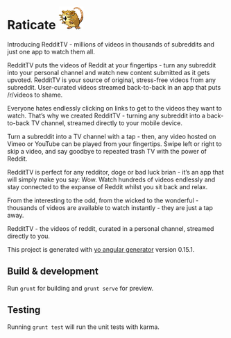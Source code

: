 # Raticate ![Raticate](cryptonym.png)

Introducing RedditTV - millions of videos in thousands of subreddits and just one app to watch them all.

RedditTV puts the videos of Reddit at your fingertips - turn any subreddit into your personal channel and watch new content submitted as it gets upvoted. RedditTV is your source of original, stress-free videos from any subreddit. User-curated videos streamed back-to-back in an app that puts /r/videos to shame.

Everyone hates endlessly clicking on links to get to the videos they want to watch. That’s why we created RedditTV - turning any subreddit into a back-to-back TV channel, streamed directly to your mobile device.

Turn a subreddit into a TV channel with a tap - then, any video hosted on Vimeo or YouTube can be played from your fingertips. Swipe left or right to skip a video, and say goodbye to repeated trash TV with the power of Reddit.

RedditTV is perfect for any redditor, doge or bad luck brian - it’s an app that will simply make you say: Wow. Watch hundreds of videos endlessly and stay connected to the expanse of Reddit whilst you sit back and relax.

From the interesting to the odd, from the wicked to the wonderful - thousands of videos are available to watch instantly - they are just a tap away.

RedditTV - the videos of reddit, curated in a personal channel, streamed directly to you.

This project is generated with [yo angular generator](https://github.com/yeoman/generator-angular)
version 0.15.1.

## Build & development

Run `grunt` for building and `grunt serve` for preview.

## Testing

Running `grunt test` will run the unit tests with karma.
